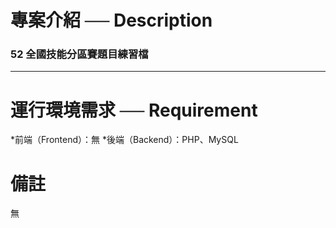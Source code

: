 # 專案介紹 ── Description

### 52 全國技能分區賽題目練習檔

<hr>

# 運行環境需求 ── Requirement

*前端（Frontend）：無
*後端（Backend）：PHP、MySQL

# 備註

無